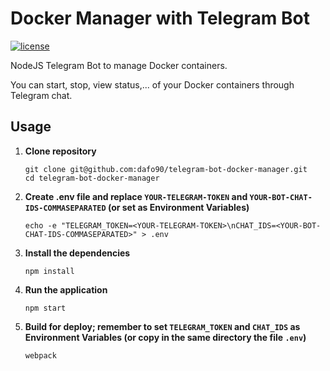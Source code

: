 # Docker Manager with Telegram Bot

[![license][license-image]][license-url]

NodeJS Telegram Bot to manage Docker containers.

You can start, stop, view status,... of your Docker containers through Telegram chat.

## Usage

1. **Clone repository**

   ```
   git clone git@github.com:dafo90/telegram-bot-docker-manager.git
   cd telegram-bot-docker-manager
   ```

2. **Create .env file and replace `YOUR-TELEGRAM-TOKEN` and `YOUR-BOT-CHAT-IDS-COMMASEPARATED` (or set as Environment Variables)**

   ```
   echo -e "TELEGRAM_TOKEN=<YOUR-TELEGRAM-TOKEN>\nCHAT_IDS=<YOUR-BOT-CHAT-IDS-COMMASEPARATED>" > .env
   ```

3. **Install the dependencies**

   ```
   npm install
   ```

4. **Run the application**

   ```
   npm start
   ```

5. **Build for deploy; remember to set `TELEGRAM_TOKEN` and `CHAT_IDS` as Environment Variables (or copy in the same directory the file `.env`)**

   ```
   webpack
   ```

[license-image]: https://img.shields.io/badge/License-MIT-yellow.svg
[license-url]: https://github.com/dafo90/telegram-bot-docker-manager/blob/master/LICENSE
